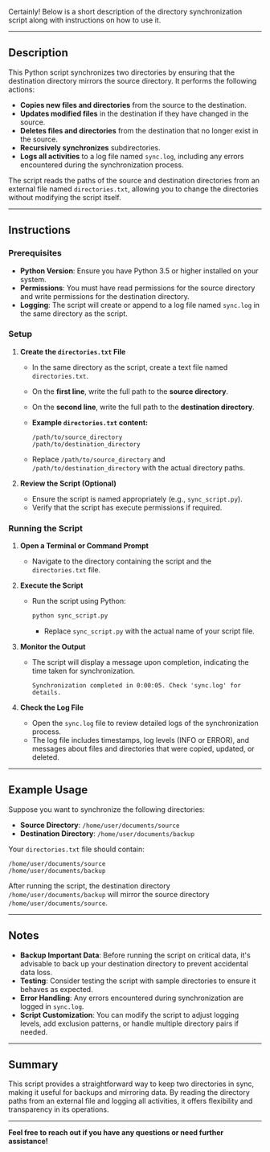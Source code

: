 Certainly! Below is a short description of the directory synchronization script along with instructions on how to use it.

---

## **Description**

This Python script synchronizes two directories by ensuring that the destination directory mirrors the source directory. It performs the following actions:

- **Copies new files and directories** from the source to the destination.
- **Updates modified files** in the destination if they have changed in the source.
- **Deletes files and directories** from the destination that no longer exist in the source.
- **Recursively synchronizes** subdirectories.
- **Logs all activities** to a log file named `sync.log`, including any errors encountered during the synchronization process.

The script reads the paths of the source and destination directories from an external file named `directories.txt`, allowing you to change the directories without modifying the script itself.

---

## **Instructions**

### **Prerequisites**

- **Python Version**: Ensure you have Python 3.5 or higher installed on your system.
- **Permissions**: You must have read permissions for the source directory and write permissions for the destination directory.
- **Logging**: The script will create or append to a log file named `sync.log` in the same directory as the script.

### **Setup**

1. **Create the `directories.txt` File**

   - In the same directory as the script, create a text file named `directories.txt`.
   - On the **first line**, write the full path to the **source directory**.
   - On the **second line**, write the full path to the **destination directory**.
   - **Example `directories.txt` content:**

     ```
     /path/to/source_directory
     /path/to/destination_directory
     ```

   - Replace `/path/to/source_directory` and `/path/to/destination_directory` with the actual directory paths.

2. **Review the Script (Optional)**

   - Ensure the script is named appropriately (e.g., `sync_script.py`).
   - Verify that the script has execute permissions if required.

### **Running the Script**

1. **Open a Terminal or Command Prompt**

   - Navigate to the directory containing the script and the `directories.txt` file.

2. **Execute the Script**

   - Run the script using Python:

     ```bash
     python sync_script.py
     ```

     - Replace `sync_script.py` with the actual name of your script file.

3. **Monitor the Output**

   - The script will display a message upon completion, indicating the time taken for synchronization.

     ```
     Synchronization completed in 0:00:05. Check 'sync.log' for details.
     ```

4. **Check the Log File**

   - Open the `sync.log` file to review detailed logs of the synchronization process.
   - The log file includes timestamps, log levels (INFO or ERROR), and messages about files and directories that were copied, updated, or deleted.

---

## **Example Usage**

Suppose you want to synchronize the following directories:

- **Source Directory**: `/home/user/documents/source`
- **Destination Directory**: `/home/user/documents/backup`

Your `directories.txt` file should contain:

```
/home/user/documents/source
/home/user/documents/backup
```

After running the script, the destination directory `/home/user/documents/backup` will mirror the source directory `/home/user/documents/source`.

---

## **Notes**

- **Backup Important Data**: Before running the script on critical data, it's advisable to back up your destination directory to prevent accidental data loss.
- **Testing**: Consider testing the script with sample directories to ensure it behaves as expected.
- **Error Handling**: Any errors encountered during synchronization are logged in `sync.log`.
- **Script Customization**: You can modify the script to adjust logging levels, add exclusion patterns, or handle multiple directory pairs if needed.

---

## **Summary**

This script provides a straightforward way to keep two directories in sync, making it useful for backups and mirroring data. By reading the directory paths from an external file and logging all activities, it offers flexibility and transparency in its operations.

---

**Feel free to reach out if you have any questions or need further assistance!**
